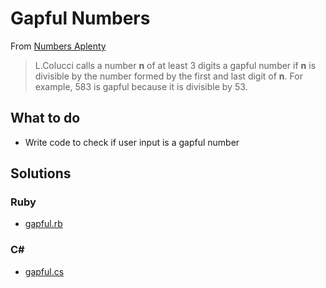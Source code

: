 # Gapful Numbers

From [Numbers Aplenty](http://www.numbersaplenty.com/set/gapful_number/)

> L.Colucci calls a number  **n** of at least 3 digits a gapful number if  **n**  is divisible by the number formed by the first and last digit of  **n**.
> For example, 583 is gapful because it is divisible by 53.

## What to do
* Write code to check if user input is a gapful number

## Solutions
### Ruby
* [gapful.rb](https://github.com/sigarettenenkoffie/CodingDrills/blob/master/Drills/Numbers/Gapful%20numbers/Ruby/Gapful.rb)
### C#
* [gapful.cs](https://github.com/sigarettenenkoffie/CodingDrills/blob/master/Drills/Numbers/Gapful%20numbers/C%23/GapfulNumbers.cs)
